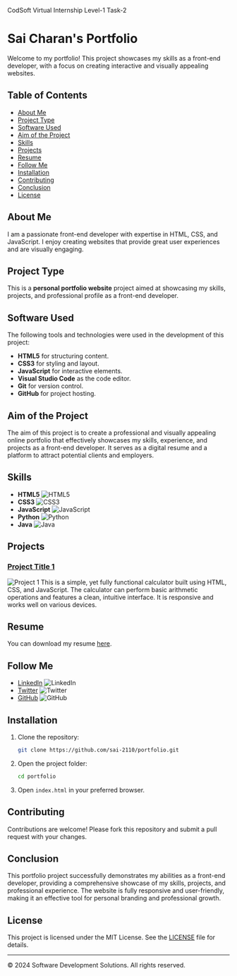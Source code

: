 CodSoft Virtual Internship Level-1 Task-2

# Sai Charan's Portfolio

Welcome to my portfolio! This project showcases my skills as a front-end developer, with a focus on creating interactive and visually appealing websites.

## Table of Contents
- [About Me](#about-me)
- [Project Type](#project-type)
- [Software Used](#software-used)
- [Aim of the Project](#aim-of-the-project)
- [Skills](#skills)
- [Projects](#projects)
- [Resume](#resume)
- [Follow Me](#follow-me)
- [Installation](#installation)
- [Contributing](#contributing)
- [Conclusion](#conclusion)
- [License](#license)

## About Me
I am a passionate front-end developer with expertise in HTML, CSS, and JavaScript. I enjoy creating websites that provide great user experiences and are visually engaging.

## Project Type
This is a **personal portfolio website** project aimed at showcasing my skills, projects, and professional profile as a front-end developer.

## Software Used
The following tools and technologies were used in the development of this project:
- **HTML5** for structuring content.
- **CSS3** for styling and layout.
- **JavaScript** for interactive elements.
- **Visual Studio Code** as the code editor.
- **Git** for version control.
- **GitHub** for project hosting.

## Aim of the Project
The aim of this project is to create a professional and visually appealing online portfolio that effectively showcases my skills, experience, and projects as a front-end developer. It serves as a digital resume and a platform to attract potential clients and employers.

## Skills
- **HTML5** ![HTML5](html5-icon.png)
- **CSS3** ![CSS3](css3-icon.png)
- **JavaScript** ![JavaScript](javascript-icon.png)
- **Python** ![Python](python-icon.png)
- **Java** ![Java](java-icon.png)

## Projects
### [Project Title 1](#)
![Project 1](project1.jpg)
This is a simple, yet fully functional calculator built using HTML, CSS, and JavaScript. The calculator can perform basic arithmetic operations and features a clean, intuitive interface. It is responsive and works well on various devices.

## Resume
You can download my resume [here](resume.pdf).

## Follow Me
- [LinkedIn](https://www.linkedin.com/in/Jetta-Sai-Charan1) ![LinkedIn](linkedin.jpeg)
- [Twitter](https://x.com/SaiCharan157331?t=L_MIffqLDPET85x5j1dXOw&s=09) ![Twitter](x.jpeg)
- [GitHub](https://github.com/sai-2110) ![GitHub](github.jpeg)

## Installation
1. Clone the repository: 
    ```bash
    git clone https://github.com/sai-2110/portfolio.git
    ```
2. Open the project folder:
    ```bash
    cd portfolio
    ```
3. Open `index.html` in your preferred browser.

## Contributing
Contributions are welcome! Please fork this repository and submit a pull request with your changes.

## Conclusion
This portfolio project successfully demonstrates my abilities as a front-end developer, providing a comprehensive showcase of my skills, projects, and professional experience. The website is fully responsive and user-friendly, making it an effective tool for personal branding and professional growth.

## License
This project is licensed under the MIT License. See the [LICENSE](LICENSE) file for details.

---

© 2024 Software Development Solutions. All rights reserved.
